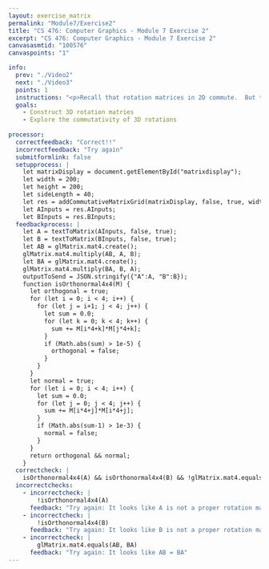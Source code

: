 ```yaml
---
layout: exercise_matrix
permalink: "Module7/Exercise2"
title: "CS 476: Computer Graphics - Module 7 Exercise 2"
excerpt: "CS 476: Computer Graphics - Module 7 Exercise 2"
canvasasmtid: "100576"
canvaspoints: "1"

info:
  prev: "./Video2"
  next: "./Video3"
  points: 1
  instructions: "<p>Recall that rotation matrices in 2D commute.  But this turns out not to be the case for 3D rotations when the rotation axes are different.  Find two rotation matrices around different axes which lead to different results when applied in a different order</p><div id = \"matrixdisplay\"></div>"
  goals:
    - Construct 3D rotation matries
    - Explore the commutativity of 3D rotations
    
processor:  
  correctfeedback: "Correct!!" 
  incorrectfeedback: "Try again"
  submitformlink: false
  setupprocess: |
    let matrixDisplay = document.getElementById("matrixdisplay");
    let width = 200;
    let height = 200;
    let sideLength = 40;
    let res = addCommutativeMatrixGrid(matrixDisplay, false, true, width, height, sideLength, glMatrix.mat4.create(), glMatrix.mat4.create(), shaderPath, meshesPath);
    let AInputs = res.AInputs;
    let BInputs = res.BInputs;
  feedbackprocess: | 
    let A = textToMatrix(AInputs, false, true);
    let B = textToMatrix(BInputs, false, true);
    let AB = glMatrix.mat4.create();
    glMatrix.mat4.multiply(AB, A, B);
    let BA = glMatrix.mat4.create();
    glMatrix.mat4.multiply(BA, B, A);
    outputToSend = JSON.stringify({"A":A, "B":B});
    function isOrthonormal4x4(M) {
      let orthogonal = true;
      for (let i = 0; i < 4; i++) {
        for (let j = i+1; j < 4; j++) {
          let sum = 0.0;
          for (let k = 0; k < 4; k++) {
            sum += M[i*4+k]*M[j*4+k];
          }
          if (Math.abs(sum) > 1e-5) {
            orthogonal = false;
          }
        }
      }
      let normal = true;
      for (let i = 0; i < 4; i++) {
        let sum = 0.0;
        for (let j = 0; j < 4; j++) {
          sum += M[i*4+j]*M[i*4+j];
        }
        if (Math.abs(sum-1) > 1e-3) {
          normal = false;
        }
      }
      return orthogonal && normal;
    }
  correctcheck: |
    isOrthonormal4x4(A) && isOrthonormal4x4(B) && !glMatrix.mat4.equals(AB, BA)
  incorrectchecks:
    - incorrectcheck: |
        !isOrthonormal4x4(A)
      feedback: "Try again: It looks like A is not a proper rotation matrix!</p>"    
    - incorrectcheck: |
        !isOrthonormal4x4(B)
      feedback: "Try again: It looks like B is not a proper rotation matrix!"   
    - incorrectcheck: |
        glMatrix.mat4.equals(AB, BA)
      feedback: "Try again: It looks like AB = BA"  
---
```

